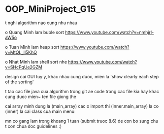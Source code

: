 # OOP_MiniProject_G15


t nghi algorithm nao cung nhu nhau


o Quang Minh lam buble sort 
https://www.youtube.com/watch?v=nmhjrI-aW5o

o Tuan Minh lam heap sort
https://www.youtube.com/watch?v=MtQL_ll5KhQ

o Nhat Minh lam shell sort nhe
https://www.youtube.com/watch?v=SHcPqUe2GZM

design cai GUI tuy y, khac nhau cung duoc, mien la 
'show clearly each step of the sorting'


t tao cac file java cua algorithm trong git
ae code trong cac file kia hay khac cung duoc 
mien~ ten file giong the


cai array minh dung la (main_array)
cac o import thi (inner.main_array) la co
(inner) la cai class cua main menu


mn co gang lam trong khoang 1 tuan (submit truoc 8.6)  de con bo sung
chu t con chua doc guidelines :)
